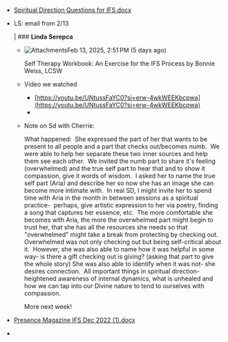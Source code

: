 - [Spiritual Direction Questions for IFS.docx](../assets/Spiritual_Direction_Questions_for_IFS_1739932221318_0.docx)
- LS: email from 2/13
  
  | ### **Linda Serepca**
	- ![Attachments](https://mail.google.com/mail/u/0/images/cleardot.gif)Feb 13, 2025, 2:51 PM (5 days ago)
	  
	  Self Therapy Workbook: An Exercise for the IFS Process by Bonnie Weiss, LCSW
	- Video we watched
		- [https://youtu.be/UNtussFaYC0?si=erw-4wkWEEKbcpwa](https://youtu.be/UNtussFaYC0?si=erw-4wkWEEKbcpwa)
		-
	- Note on Sd with Cherrie:
	  
	  What happened:  She expressed the part of her that wants to be present to all people and a part that checks out/becomes numb.  We were able to help her separate these two inner sources and help them see each other.  We invited the numb part to share it's feeling (overwhelmed) and the true self part to hear that and to show it compassion, give it words of wisdom.  I asked her to name the true self part (Aria) and describe her so now she has an image she can become more intimate with.  In real SD, I might invite her to spend time with Aria in the month in between sessions as a spiritual practice-  perhaps, give artistic expression to her via poetry, finding a song that captures her essence, etc.  The more comfortable she becomes with Aria, the more the overwhelmed part might begin to trust her, that she has all the resources she needs so that "overwhelmed" might take a break from protecting by checking out.  Overwhelmed was not only checking out but being self-critical about it.  However, she was also able to name how it was helpful in some way- is there a gift checking out is giving? (asking that part to give the whole story) She was also able to identify when it was not- she desires connection.  All important things in spiritual direction- heightened awareness of internal dynamics, what is unhealed and how we can tap into our Divine nature to tend to ourselves with compassion.
	  
	  More next week!
- [Presence Magazine IFS Dec 2022 (1).docx](../assets/Presence_Magazine_IFS_Dec_2022_(1)_1739932306908_0.docx)
-